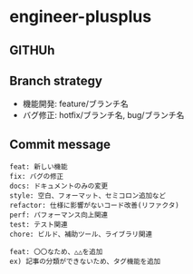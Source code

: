 # engineer-plusplus

## GITHUh
## Branch strategy
* 機能開発: feature/ブランチ名
* バグ修正: hotfix/ブランチ名, bug/ブランチ名

## Commit message
```shell
feat: 新しい機能
fix: バグの修正
docs: ドキュメントのみの変更
style: 空白、フォーマット、セミコロン追加など
refactor: 仕様に影響がないコード改善(リファクタ)
perf: パフォーマンス向上関連
test: テスト関連
chore: ビルド、補助ツール、ライブラリ関連
```
```shell
feat: 〇〇なため、△△を追加
ex) 記事の分類ができないため、タグ機能を追加
```